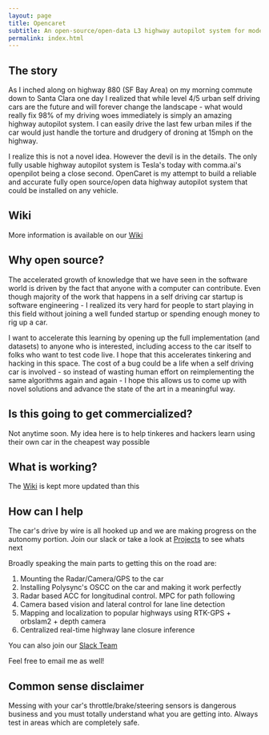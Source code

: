 ```yaml
---
layout: page
title: Opencaret
subtitle: An open-source/open-data L3 highway autopilot system for modern cars. Initially being perfected on the Kia Soul EV
permalink: index.html
---
```


## The story
As I inched along on highway 880 (SF Bay Area) on my morning commute down to Santa Clara one day I realized that while level 4/5 urban self driving cars are the future and will forever change the landscape - what would really fix 98% of my driving woes immediately is simply an amazing highway autopilot system. I can easily drive the last few urban miles if the car would just handle the torture and drudgery of droning at 15mph on the highway.

I realize this is not a novel idea. However the devil is in the details. The only fully usable highway autopilot system is Tesla's today with comma.ai's openpilot being a close second. OpenCaret is my attempt to build a reliable and accurate fully open source/open data highway autopilot system that could be installed on any vehicle. 

## Wiki
More information is available on our [Wiki](https://github.com/frk2/opencaret/wiki)

## Why open source?
The accelerated growth of knowledge that we have seen in the software world is driven by the fact that anyone with a computer can contribute. Even though majority of the work that happens in a self driving car startup is software engineering - I realized its very hard for people to start playing in this field without joining a well funded startup or spending enough money to rig up a car.

I want to accelerate this learning by opening up the full implementation (and datasets) to anyone who is interested, including access to the car itself to folks who want to test code live. I hope that this accelerates tinkering and hacking in this space. The cost of a bug could be a life when a self driving car is involved - so instead of wasting human effort on reimplementing the same algorithms again and again - I hope this allows us to come up with novel solutions and advance the state of the art in a meaningful way.

## Is this going to get commercialized?
Not anytime soon. My idea here is to help tinkeres and hackers learn using their own car in the cheapest way possible

## What is working?
The [Wiki](https://github.com/frk2/opencaret/wiki) is kept more updated than this

## How can I help
The car's drive by wire is all hooked up and we are making progress on the autonomy portion. Join our slack or take a look at [Projects](https://github.com/frk2/opencaret/projects) to see whats next

Broadly speaking the main parts to getting this on the road are:

1. Mounting the Radar/Camera/GPS to the car
2. Installing Polysync's OSCC on the car and making it work perfectly
3. Radar based ACC for longitudinal control. MPC for path following
4. Camera based vision and lateral control for lane line detection
5. Mapping and localization to popular highways using RTK-GPS + orbslam2 + depth camera 
6. Centralized real-time highway lane closure inference

You can also join our [Slack Team](https://join.slack.com/t/opencaret/shared_invite/enQtMzU1OTQ2NjY0MTgyLTlhY2JmYTlkYTg4ZGIyNDYzMjFhNWMxNjlmZGFiYTI1MTIyZjA0ODNhMzI5ZDUxYTQ3MWFjYWQ0YzQxZGE1ZjA)

Feel free to email me as well!

## Common sense disclaimer
Messing with your car's throttle/brake/steering sensors is dangerous business and you must totally understand what you are getting into. Always test in areas which are completely safe.

